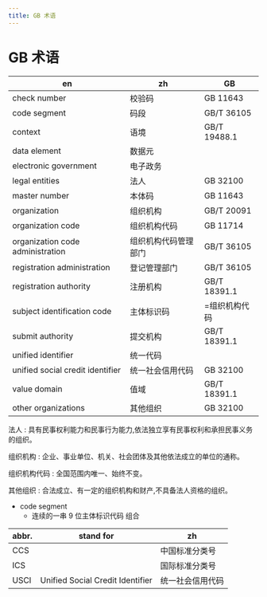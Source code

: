 ```yaml
---
title: GB 术语
---
```


# GB 术语

| en                               | zh                   | GB            |
| -------------------------------- | -------------------- | ------------- |
| check number                     | 校验码               | GB 11643      |
| code segment                     | 码段                 | GB/T 36105    |
| context                          | 语境                 | GB/T 19488.1  |
| data element                     | 数据元               |
| electronic government            | 电子政务             |
| legal entities                   | 法人                 | GB 32100      |
| master number                    | 本体码               | GB 11643      |
| organization                     | 组织机构             | GB/T 20091    |
| organization code                | 组织机构代码         | GB 11714      |
| organization code administration | 组织机构代码管理部门 | GB/T 36105    |
| registration administration      | 登记管理部门         | GB/T 36105    |
| registration authority           | 注册机构             | GB/T 18391.1  |
| subject identification code      | 主体标识码           | =组织机构代码 |
| submit authority                 | 提交机构             | GB/T 18391.1  |
| unified identifier               | 统一代码             |
| unified social credit identifier | 统一社会信用代码     | GB 32100      |
| value domain                     | 值域                 | GB/T 18391.1  |
| other organizations              | 其他组织             | GB 32100      |

法人
: 具有民事权利能力和民事行为能力,依法独立享有民事权利和承担民事义务的组织。

组织机构
: 企业、事业单位、机关、社会团体及其他依法成立的单位的通称。

组织机构代码
: 全国范围内唯一、始终不变。

其他组织
: 合法成立、有一定的组织机构和财产,不具备法人资格的组织。

- code segment
  - 连续的一串 9 位主体标识代码 组合

| abbr. | stand for                        | zh               |
| ----- | -------------------------------- | ---------------- |
| CCS   |                                  | 中国标准分类号   |
| ICS   |                                  | 国际标准分类号   |
| USCI  | Unified Social Credit Identifier | 统一社会信用代码 |
